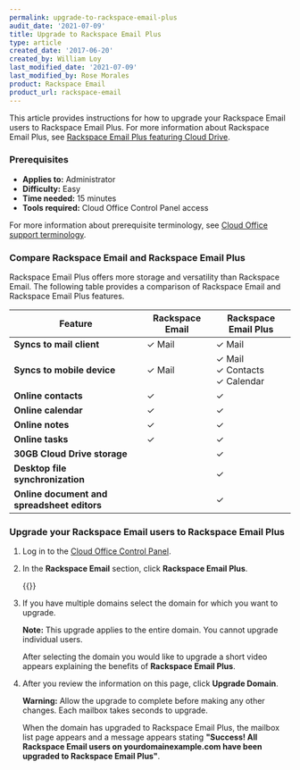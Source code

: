```yaml
---
permalink: upgrade-to-rackspace-email-plus
audit_date: '2021-07-09'
title: Upgrade to Rackspace Email Plus
type: article
created_date: '2017-06-20'
created_by: William Loy
last_modified_date: '2021-07-09'
last_modified_by: Rose Morales
product: Rackspace Email
product_url: rackspace-email
---
```


This article provides instructions for how to upgrade your Rackspace Email users
to Rackspace Email Plus. For more information about Rackspace Email Plus, see
[Rackspace Email Plus featuring Cloud Drive](https://www.rackspace.com/en-us/email-hosting/webmail/cloud-drive).

### Prerequisites

- **Applies to:** Administrator
- **Difficulty:** Easy
- **Time needed:** 15 minutes
- **Tools required:** Cloud Office Control Panel access

For more information about prerequisite terminology, see
[Cloud Office support terminology](/support/how-to/cloud-office-support-terminology/).

### Compare Rackspace Email and Rackspace Email Plus

Rackspace Email Plus offers more storage and versatility than Rackspace Email.
The following table provides a comparison of Rackspace Email and Rackspace Email
Plus features.

|Feature | Rackspace Email | Rackspace Email Plus |
|---|---|---|
|**Syncs to mail client** | &#10003; Mail |&#10003; Mail|
|**Syncs to mobile device** | &#10003; Mail | &#10003; Mail <br/> &#10003; Contacts <br/> &#10003; Calendar
|**Online contacts** | &#10003; | &#10003; |
|**Online calendar** | &#10003; | &#10003; |
|**Online notes** | &#10003; | &#10003; |
|**Online tasks** | &#10003; | &#10003; |
|**30GB Cloud Drive storage**|  | &#10003;|
|**Desktop file synchronization**| | &#10003;|
|**Online document and spreadsheet editors**| | &#10003;|

### Upgrade your Rackspace Email users to Rackspace Email Plus

1. Log in to the [Cloud Office Control Panel](https://cp.rackspace.com/).
2. In the **Rackspace Email** section, click **Rackspace Email Plus**.

    {{<image src="RSE-Plus.png" alt="" title="">}}

3. If you have multiple domains select the domain for which you want to upgrade.

    **Note:** This upgrade applies to the entire domain. You cannot upgrade
    individual users.

    After selecting the domain you would like to upgrade a short video appears
    explaining the benefits of **Rackspace Email Plus**.

4. After you review the information on this page, click **Upgrade Domain**.

   **Warning:** Allow the upgrade to complete before making any other changes.
   Each mailbox takes seconds to upgrade.

   When the domain has upgraded to Rackspace Email Plus, the mailbox list page
   appears and a message appears stating **"Success! All Rackspace Email users on
   yourdomainexample.com have been upgraded to Rackspace Email Plus"**.
